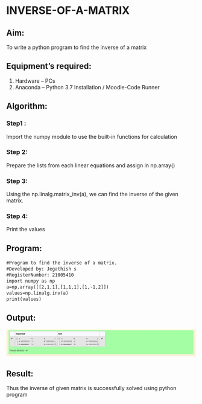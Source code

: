 # INVERSE-OF-A-MATRIX
## Aim:
To write a python program to find the inverse of a matrix
## Equipment’s required:
1. 	Hardware – PCs
2. 	Anaconda – Python 3.7 Installation / Moodle-Code Runner
## Algorithm:
### Step1 : 
Import the numpy module to use the built-in functions for calculation
### Step 2: 
Prepare the lists from each linear equations and assign in np.array()
### Step 3: 
Using the np.linalg.matrix_inv(a), we can find the inverse of the given matrix.
### Step 4: 
Print the values
## Program:
~~~
#Program to find the inverse of a matrix.
#Developed by: Jegathish s
#RegisterNumber: 21005410
import numpy as np
a=np.array([[2,1,1],[1,1,1],[1,-1,2]])
values=np.linalg.inv(a)
print(values)
~~~
## Output:
![output](inverse.jpg)
## Result:
Thus the inverse of given matrix is successfully solved using python program

